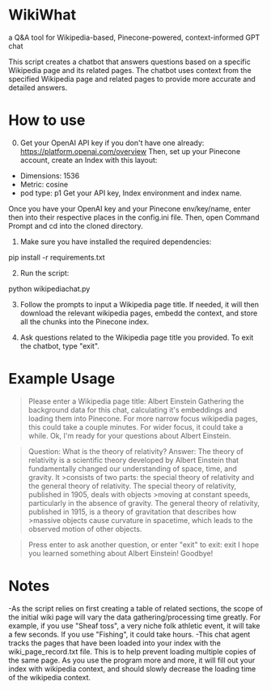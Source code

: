# WikiWhat
a Q&amp;A tool for Wikipedia-based, Pinecone-powered, context-informed GPT chat

This script creates a chatbot that answers questions based on a specific Wikipedia page and its related pages. The chatbot uses context from the specified Wikipedia page and related pages to provide more accurate and detailed answers.

# How to use

0. Get your OpenAI API key if you don't have one already: https://platform.openai.com/overview
Then, set up your Pinecone account, create an Index with this layout:
- Dimensions: 1536
- Metric: cosine
- pod type: p1
Get your API key, Index environment and index name.

Once you have your OpenAI key and your Pinecone env/key/name, enter then into their respective places in the config.ini file.  Then, open Command Prompt and cd into the cloned directory.

1. Make sure you have installed the required dependencies:

pip install -r requirements.txt


2. Run the script:

python wikipediachat.py

3. Follow the prompts to input a Wikipedia page title.  If needed, it will then download the relevant wikipedia pages, embedd the context, and store all the chunks into the Pinecone index.

4. Ask questions related to the Wikipedia page title you provided. To exit the chatbot, type "exit".

# Example Usage

>Please enter a Wikipedia page title: Albert Einstein
>Gathering the background data for this chat, calculating it's embeddings and loading them into Pinecone. For more narrow focus wikipedia pages, this could take a couple minutes. For wider focus, it could take a while.
>Ok, I'm ready for your questions about Albert Einstein.

>Question: What is the theory of relativity?
>Answer: The theory of relativity is a scientific theory developed by Albert Einstein that fundamentally changed our understanding of space, time, and gravity. It >consists of two parts: the special theory of relativity and the general theory of relativity. The special theory of relativity, published in 1905, deals with objects >moving at constant speeds, particularly in the absence of gravity. The general theory of relativity, published in 1915, is a theory of gravitation that describes how >massive objects cause curvature in spacetime, which leads to the observed motion of other objects.

>Press enter to ask another question, or enter "exit" to exit: exit
>I hope you learned something about Albert Einstein! Goodbye!

# Notes

-As the script relies on first creating a table of related sections, the scope of the initial wiki page will vary the data gathering/processing time greatly.  For example, if you use "Sheaf toss", a very niche folk athletic event, it will take a few seconds.  If you use "Fishing", it could take hours.
-This chat agent tracks the pages that have been loaded into your index with the wiki_page_record.txt file.  This is to help prevent loading multiple copies of the same page.  As you use the program more and more, it will fill out your index with wikipedia context, and should slowly decrease the loading time of the wikipedia context.
